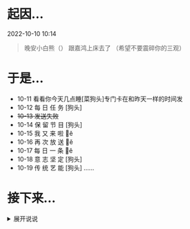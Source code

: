 # 起因…

2022-10-10 10:14
> 晚安小白熊（）
> 跟嘉鸿上床去了
> （希望不要震碎你的三观）

# 于是…

- 10-11 看看你今天几点睡[菜狗头]专门卡在和昨天一样的时间发
- 10-12 每 日 任 务 [狗头]
- ~~10-13 发送失败~~
- 10-14 保 留 节 目 [狗头]
- 10-15 我 又 来 啦 ĕ
- 10-16 再 次 放 送 ĕ
- 10-17 每 日 一 条 ĕ
- 10-18 意 志 坚 定 [狗头]
- 10-19 传 统 艺 能 [狗头]
……


# 接下来…

<details><summary>展开说说</summary>
<p>
**剧透警告！**

“一下子看完很影响体验的！别这样嘛…”——白熊

<details><summary>还要看么？你确定要这么做？</summary>
<p>
想多了我怎么可能让你一次性看完[doge]

但是看来你已经走到这一步了…

那么，我，■■■，借白熊之口告诉你，这里是真的有一部分内容的，想看的话…

提示：PCEtLWluZm8tLT4=

（看你认不认识了hhh，别去找嘉鸿子求助啊（？））

最后：

<p align="center">“前面的区域，以后再来探索吧！”</p>

<!--
- 梅开二度
- 三阳开泰
- 四重禁忌
- 五福临门
- 传统艺能
- Toiuh快上床🥵
- 经典咏流传
- （垮起个水陈大批脸）（指）给我去上床睡觉.jpg
- 快去睡觉
- 睡觉！睡觉！不择手段地睡觉！
- 催你去睡觉是我的1！5！
- 
-->
</p>
</details>

</p>
</details>